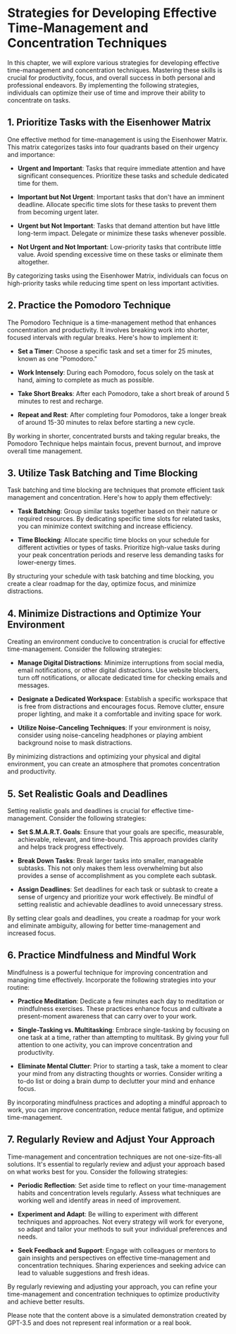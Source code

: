 Strategies for Developing Effective Time-Management and Concentration Techniques
=========================================================================================

In this chapter, we will explore various strategies for developing effective time-management and concentration techniques. Mastering these skills is crucial for productivity, focus, and overall success in both personal and professional endeavors. By implementing the following strategies, individuals can optimize their use of time and improve their ability to concentrate on tasks.

**1. Prioritize Tasks with the Eisenhower Matrix**
--------------------------------------------------

One effective method for time-management is using the Eisenhower Matrix. This matrix categorizes tasks into four quadrants based on their urgency and importance:

* **Urgent and Important**: Tasks that require immediate attention and have significant consequences. Prioritize these tasks and schedule dedicated time for them.

* **Important but Not Urgent**: Important tasks that don't have an imminent deadline. Allocate specific time slots for these tasks to prevent them from becoming urgent later.

* **Urgent but Not Important**: Tasks that demand attention but have little long-term impact. Delegate or minimize these tasks whenever possible.

* **Not Urgent and Not Important**: Low-priority tasks that contribute little value. Avoid spending excessive time on these tasks or eliminate them altogether.

By categorizing tasks using the Eisenhower Matrix, individuals can focus on high-priority tasks while reducing time spent on less important activities.

**2. Practice the Pomodoro Technique**
--------------------------------------

The Pomodoro Technique is a time-management method that enhances concentration and productivity. It involves breaking work into shorter, focused intervals with regular breaks. Here's how to implement it:

* **Set a Timer**: Choose a specific task and set a timer for 25 minutes, known as one "Pomodoro."

* **Work Intensely**: During each Pomodoro, focus solely on the task at hand, aiming to complete as much as possible.

* **Take Short Breaks**: After each Pomodoro, take a short break of around 5 minutes to rest and recharge.

* **Repeat and Rest**: After completing four Pomodoros, take a longer break of around 15-30 minutes to relax before starting a new cycle.

By working in shorter, concentrated bursts and taking regular breaks, the Pomodoro Technique helps maintain focus, prevent burnout, and improve overall time management.

**3. Utilize Task Batching and Time Blocking**
----------------------------------------------

Task batching and time blocking are techniques that promote efficient task management and concentration. Here's how to apply them effectively:

* **Task Batching**: Group similar tasks together based on their nature or required resources. By dedicating specific time slots for related tasks, you can minimize context switching and increase efficiency.

* **Time Blocking**: Allocate specific time blocks on your schedule for different activities or types of tasks. Prioritize high-value tasks during your peak concentration periods and reserve less demanding tasks for lower-energy times.

By structuring your schedule with task batching and time blocking, you create a clear roadmap for the day, optimize focus, and minimize distractions.

**4. Minimize Distractions and Optimize Your Environment**
----------------------------------------------------------

Creating an environment conducive to concentration is crucial for effective time-management. Consider the following strategies:

* **Manage Digital Distractions**: Minimize interruptions from social media, email notifications, or other digital distractions. Use website blockers, turn off notifications, or allocate dedicated time for checking emails and messages.

* **Designate a Dedicated Workspace**: Establish a specific workspace that is free from distractions and encourages focus. Remove clutter, ensure proper lighting, and make it a comfortable and inviting space for work.

* **Utilize Noise-Canceling Techniques**: If your environment is noisy, consider using noise-canceling headphones or playing ambient background noise to mask distractions.

By minimizing distractions and optimizing your physical and digital environment, you can create an atmosphere that promotes concentration and productivity.

**5. Set Realistic Goals and Deadlines**
----------------------------------------

Setting realistic goals and deadlines is crucial for effective time-management. Consider the following strategies:

* **Set S.M.A.R.T. Goals**: Ensure that your goals are specific, measurable, achievable, relevant, and time-bound. This approach provides clarity and helps track progress effectively.

* **Break Down Tasks**: Break larger tasks into smaller, manageable subtasks. This not only makes them less overwhelming but also provides a sense of accomplishment as you complete each subtask.

* **Assign Deadlines**: Set deadlines for each task or subtask to create a sense of urgency and prioritize your work effectively. Be mindful of setting realistic and achievable deadlines to avoid unnecessary stress.

By setting clear goals and deadlines, you create a roadmap for your work and eliminate ambiguity, allowing for better time-management and increased focus.

**6. Practice Mindfulness and Mindful Work**
--------------------------------------------

Mindfulness is a powerful technique for improving concentration and managing time effectively. Incorporate the following strategies into your routine:

* **Practice Meditation**: Dedicate a few minutes each day to meditation or mindfulness exercises. These practices enhance focus and cultivate a present-moment awareness that can carry over to your work.

* **Single-Tasking vs. Multitasking**: Embrace single-tasking by focusing on one task at a time, rather than attempting to multitask. By giving your full attention to one activity, you can improve concentration and productivity.

* **Eliminate Mental Clutter**: Prior to starting a task, take a moment to clear your mind from any distracting thoughts or worries. Consider writing a to-do list or doing a brain dump to declutter your mind and enhance focus.

By incorporating mindfulness practices and adopting a mindful approach to work, you can improve concentration, reduce mental fatigue, and optimize time-management.

**7. Regularly Review and Adjust Your Approach**
------------------------------------------------

Time-management and concentration techniques are not one-size-fits-all solutions. It's essential to regularly review and adjust your approach based on what works best for you. Consider the following strategies:

* **Periodic Reflection**: Set aside time to reflect on your time-management habits and concentration levels regularly. Assess what techniques are working well and identify areas in need of improvement.

* **Experiment and Adapt**: Be willing to experiment with different techniques and approaches. Not every strategy will work for everyone, so adapt and tailor your methods to suit your individual preferences and needs.

* **Seek Feedback and Support**: Engage with colleagues or mentors to gain insights and perspectives on effective time-management and concentration techniques. Sharing experiences and seeking advice can lead to valuable suggestions and fresh ideas.

By regularly reviewing and adjusting your approach, you can refine your time-management and concentration techniques to optimize productivity and achieve better results.

Please note that the content above is a simulated demonstration created by GPT-3.5 and does not represent real information or a real book.
